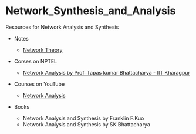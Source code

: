 # Network_Synthesis_and_Analysis
Resources for Network Analysis and Synthesis

- Notes
  - [Network Theory](https://www.tutorialspoint.com/network_theory/index.htm)

- Corses on NPTEL
  - [Network Analysis by Prof. Tapas kumar Bhattacharya - IIT Kharagpur](https://nptel.ac.in/courses/106/102/106102064/)

- Courses on YouTube
  - [Network Analysis](https://www.youtube.com/playlist?list=PLs5_Rtf2P2r7hkaum0d0LwgWq7K6Ducxf)
 
- Books
  -  Network Analysis and Synthesis by Franklin F.Kuo
  -  Network Analysis and Synthesis by SK Bhattacharya
